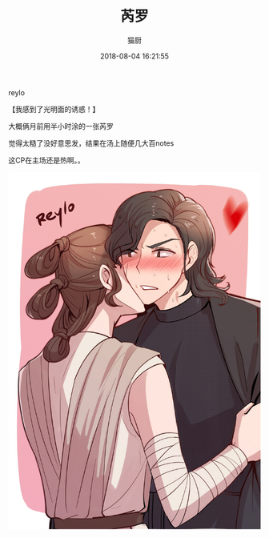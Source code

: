 ﻿---
layout: post
title: 芮罗
date: 2018-08-04 16:21:55
updated: 2018-08-04 16:21:55
comments: true
categories: [Photo]
tags: [reylo, star wars, 星球大战, kylo ren, rey]
author: "猫厨"
description: ""
toc: true
---

<p>reylo</p> 
<p>【我感到了光明面的诱惑！】</p> 
<p>大概俩月前用半小时涂的一张芮罗</p> 
<p>觉得太糙了没好意思发，结果在汤上随便几大百notes</p> 
<p>这CP在主场还是热啊。。</p>

![](https://raw.githubusercontent.com/alicewish/meowchain247/master/img_cVZNdzJtQk9JV2U3S3hDS25aSm9QZkhqS2pVVFcvZ1B0bVVLTnNWQUZuTnhJajN3OEN2OE5RPT0.jpg)